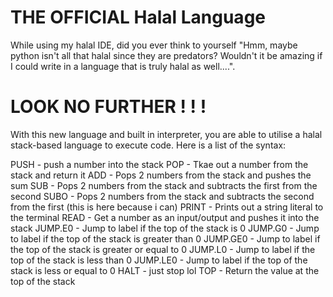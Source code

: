 # THE OFFICIAL Halal Language

While using my halal IDE, did you ever think to yourself "Hmm, maybe python isn't all that halal since they are predators? Wouldn't it be amazing if I could write in a language that is truly halal as well....".

# LOOK NO FURTHER ! ! !

With this new language and built in interpreter, you are able to utilise a halal stack-based language to execute code. Here is a list of the syntax:

PUSH - push a number into the stack
POP - Tkae out a number from the stack and return it
ADD - Pops 2 numbers from the stack and pushes the sum
SUB - Pops 2 numbers from the stack and subtracts the first from the second
SUBO - Pops 2 numbers from the stack and subtracts the second from the first (this is here because i can)
PRINT - Prints out a string literal to the terminal
READ - Get a number as an input/output and pushes it into the stack
JUMP.E0 - Jump to label if the top of the stack is 0
JUMP.G0 - Jump to label if the top of the stack is greater than 0
JUMP.GE0 - Jump to label if the top of the stack is greater or equal to 0
JUMP.L0 - Jump to label if the top of the stack is less than 0
JUMP.LE0 - Jump to label if the top of the stack is less or equal to 0
HALT - just stop lol
TOP - Return the value at the top of the stack
